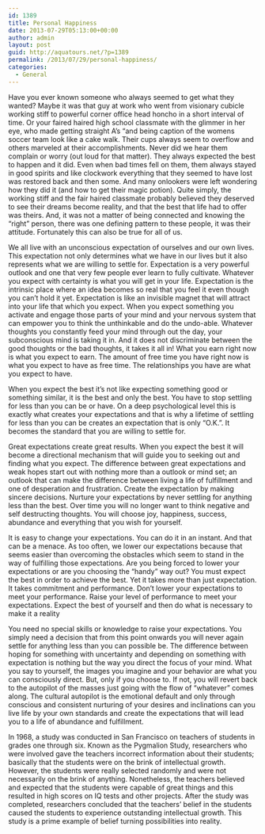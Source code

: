 ```yaml
---
id: 1389
title: Personal Happiness
date: 2013-07-29T05:13:00+00:00
author: admin
layout: post
guid: http://aquatours.net/?p=1389
permalink: /2013/07/29/personal-happiness/
categories:
  - General
---
```

Have you ever known someone who always seemed to get what they wanted? Maybe it was that guy at work who went from visionary cubicle working stiff to powerful corner office head honcho in a short interval of time. Or your faired haired high school classmate with the glimmer in her eye, who made getting straight A&#8217;s &#8220;and being caption of the womens soccer team look like a cake walk. Their cups always seem to overflow and others marveled at their accomplishments. Never did we hear them complain or worry (out loud for that matter). They always expected the best to happen and it did. Even when bad times fell on them, them always stayed in good spirits and like clockwork everything that they seemed to have lost was restored back and then some. And many onlookers were left wondering how they did it (and how to get their magic potion). Quite simply, the working stiff and the fair haired classmate probably believed they deserved to see their dreams become reality, and that the best that life had to offer was theirs. And, it was not a matter of being connected and knowing the &#8220;right&#8221; person, there was one defining pattern to these people, it was their attitude. Fortunately this can also be true for all of us.

We all live with an unconscious expectation of ourselves and our own lives. This expectation not only determines what we have in our lives but it also represents what we are willing to settle for. Expectation is a very powerful outlook and one that very few people ever learn to fully cultivate. Whatever you expect with certainty is what you will get in your life. Expectation is the intrinsic place where an idea becomes so real that you feel it even though you can&#8217;t hold it yet. Expectation is like an invisible magnet that will attract into your life that which you expect. When you expect something you activate and engage those parts of your mind and your nervous system that can empower you to think the unthinkable and do the undo-able. Whatever thoughts you constantly feed your mind through out the day, your subconscious mind is taking it in. And it does not discriminate between the good thoughts or the bad thoughts, it takes it all in! What you earn right now is what you expect to earn. The amount of free time you have right now is what you expect to have as free time. The relationships you have are what you expect to have.

When you expect the best it&#8217;s not like expecting something good or something similar, it is the best and only the best. You have to stop settling for less than you can be or have. On a deep psychological level this is exactly what creates your expectations and that is why a lifetime of settling for less than you can be creates an expectation that is only &#8220;O.K.&#8221;. It becomes the standard that you are willing to settle for.

Great expectations create great results. When you expect the best it will become a directional mechanism that will guide you to seeking out and finding what you expect. The difference between great expectations and weak hopes start out with nothing more than a outlook or mind set; an outlook that can make the difference between living a life of fulfillment and one of desperation and frustration. Create the expectation by making sincere decisions. Nurture your expectations by never settling for anything less than the best. Over time you will no longer want to think negative and self destructing thoughts. You will choose joy, happiness, success, abundance and everything that you wish for yourself.

It is easy to change your expectations. You can do it in an instant. And that can be a menace. As too often, we lower our expectations because that seems easier than overcoming the obstacles which seem to stand in the way of fulfilling those expectations. Are you being forced to lower your expectations or are you choosing the &#8220;handy&#8221; way out? You must expect the best in order to achieve the best. Yet it takes more than just expectation. It takes commitment and performance. Don&#8217;t lower your expectations to meet your performance. Raise your level of performance to meet your expectations. Expect the best of yourself and then do what is necessary to make it a reality

You need no special skills or knowledge to raise your expectations. You simply need a decision that from this point onwards you will never again settle for anything less than you can possible be. The difference between hoping for something with uncertainty and depending on something with expectation is nothing but the way you direct the focus of your mind. What you say to yourself, the images you imagine and your behavior are what you can consciously direct. But, only if you choose to. If not, you will revert back to the autopilot of the masses just going with the flow of &#8220;whatever&#8221; comes along. The cultural autopilot is the emotional default and only through conscious and consistent nurturing of your desires and inclinations can you live life by your own standards and create the expectations that will lead you to a life of abundance and fulfillment.

In 1968, a study was conducted in San Francisco on teachers of students in grades one through six. Known as the Pygmalion Study, researchers who were involved gave the teachers incorrect information about their students; basically that the students were on the brink of intellectual growth. However, the students were really selected randomly and were not necessarily on the brink of anything. Nonetheless, the teachers believed and expected that the students were capable of great things and this resulted in high scores on IQ tests and other projects. After the study was completed, researchers concluded that the teachers&#8217; belief in the students caused the students to experience outstanding intellectual growth. This study is a prime example of belief turning possibilities into reality.